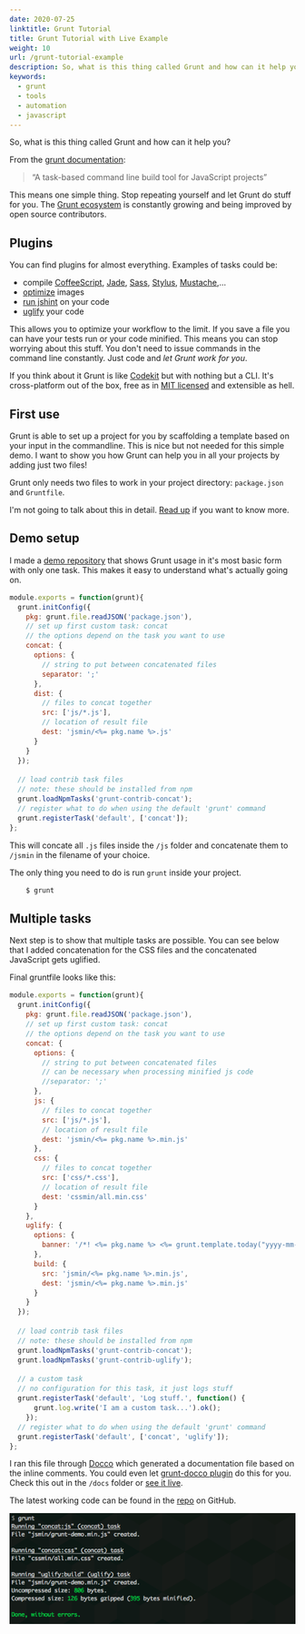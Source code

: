 ```yaml
---
date: 2020-07-25
linktitle: Grunt Tutorial
title: Grunt Tutorial with Live Example
weight: 10
url: /grunt-tutorial-example
description: So, what is this thing called Grunt and how can it help you?
keywords:
  - grunt
  - tools
  - automation
  - javascript
---
```

<meta property="og:image" content="https://tutswiki.com/img/tutswiki-logo.png"/>
<meta name="twitter:card" content="summary" />
<meta name="twitter:title" content="Grunt Tutorial with Live Example" />
<meta name=”twitter:description” content="So, what is this thing called Grunt and how can it help you?" />

So, what is this thing called Grunt and how can it help you?

From the [grunt documentation](http://gruntjs.com/):
> “A task-based command line build tool for JavaScript projects”

This means one simple thing. Stop repeating yourself and let Grunt do stuff for you. The [Grunt ecosystem](http://gruntjs.com/plugins) is constantly growing and being improved by open source contributors.

<script async src="https://pagead2.googlesyndication.com/pagead/js/adsbygoogle.js"></script>
<ins class="adsbygoogle"
     style="display:block; text-align:center;"
     data-ad-layout="in-article"
     data-ad-format="fluid"
     data-ad-client="ca-pub-9878675755379402"
     data-ad-slot="5842766387"></ins>
<script>
     (adsbygoogle = window.adsbygoogle || []).push({});
</script>

## Plugins

You can find plugins for almost everything. Examples of tasks could be:

- compile [CoffeeScript](https://npmjs.org/package/grunt-contrib-coffee), [Jade](ttps://npmjs.org/package/grunt-contrib-jade), [Sass](https://npmjs.org/package/grunt-contrib-sass), [Stylus](https://npmjs.org/package/grunt-contrib-stylus), [Mustache](https://npmjs.org/package/grunt-mustache),…
- [optimize](https://npmjs.org/package/grunt-imagemin) images
- [run jshint](https://npmjs.org/package/grunt-jshint) on your code
- [uglify](https://npmjs.org/package/grunt-contrib-uglify) your code

This allows you to optimize your workflow to the limit.
If you save a file you can have your tests run or your code minified.
This means you can stop worrying about this stuff. You don't need to issue commands in the command line constantly. Just code and _let Grunt work for you_.

If you think about it Grunt is like [Codekit](http://incident57.com/codekit/) but with nothing but a CLI.
It's cross-platform out of the box, free as in [MIT licensed](https://github.com/gruntjs/grunt/blob/master/LICENSE-MIT) and extensible as hell.

## First use
Grunt is able to set up a project for you by scaffolding a template based on your input in the commandline. This is nice but not needed for this simple demo. I want to show you how Grunt can help you in all your projects by adding just two files!

Grunt only needs two files to work in your project directory: ```package.json``` and ```Gruntfile```.

I'm not going to talk about this in detail. [Read up](http://gruntjs.com/getting-started) if you want to know more.

## Demo setup
I made a [demo repository](https://github.com/chankeypathak/grunt-tutorial) that shows Grunt usage in it's most basic form with only one task. This makes it easy to understand what's actually going on.

```javascript
module.exports = function(grunt){
  grunt.initConfig({
	pkg: grunt.file.readJSON('package.json'),
	// set up first custom task: concat
	// the options depend on the task you want to use
	concat: {
	  options: {
		// string to put between concatenated files
		separator: ';'
	  },
	  dist: {
		// files to concat together
		src: ['js/*.js'],
		// location of result file
		dest: 'jsmin/<%= pkg.name %>.js'
	  }
	}
  });

  // load contrib task files
  // note: these should be installed from npm
  grunt.loadNpmTasks('grunt-contrib-concat');
  // register what to do when using the default 'grunt' command
  grunt.registerTask('default', ['concat']);
};
```

This will concate all `.js` files inside the `/js` folder and concatenate them to `/jsmin` in the filename of your choice.

The only thing you need to do is run `grunt` inside your project.

```bash
    $ grunt
```

## Multiple tasks

Next step is to show that multiple tasks are possible. You can see below that I added concatenation for the CSS files and the concatenated JavaScript gets uglified.

Final gruntfile looks like this:

```javascript
module.exports = function(grunt){
  grunt.initConfig({
	pkg: grunt.file.readJSON('package.json'),
	// set up first custom task: concat
	// the options depend on the task you want to use
	concat: {
	  options: {
		// string to put between concatenated files
		// can be necessary when processing minified js code
		//separator: ';'
	  },
	  js: {
		// files to concat together
		src: ['js/*.js'],
		// location of result file
		dest: 'jsmin/<%= pkg.name %>.min.js'
	  },
	  css: {
		// files to concat together
		src: ['css/*.css'],
		// location of result file
		dest: 'cssmin/all.min.css'
	  }
	},
	uglify: {
	  options: {
		banner: '/*! <%= pkg.name %> <%= grunt.template.today("yyyy-mm-dd") %> */\n'
	  },
	  build: {
		src: 'jsmin/<%= pkg.name %>.min.js',
		dest: 'jsmin/<%= pkg.name %>.min.js'
	  }
	}
  });

  // load contrib task files
  // note: these should be installed from npm
  grunt.loadNpmTasks('grunt-contrib-concat');
  grunt.loadNpmTasks('grunt-contrib-uglify');

  // a custom task
  // no configuration for this task, it just logs stuff
  grunt.registerTask('default', 'Log stuff.', function() {
	  grunt.log.write('I am a custom task...').ok();
	});
  // register what to do when using the default 'grunt' command
  grunt.registerTask('default', ['concat', 'uglify']);
};
```

I ran this file through [Docco](http://jashkenas.github.com/docco/) which generated a documentation file based on the inline comments. You could even let [grunt-docco plugin](https://github.com/DavidSouther/grunt-docco) do this for you. Check this out in the `/docs` folder or [see it live](https://github.com/chankeypathak/grunt-tutorial/blob/master/docs/Gruntfile.html).

The latest working code can be found in the [repo](https://github.com/chankeypathak/grunt-tutorial/) on GitHub.

![grunt command in terminal](https://raw.githubusercontent.com/chankeypathak/grunt-tutorial/master/screenshot.png)